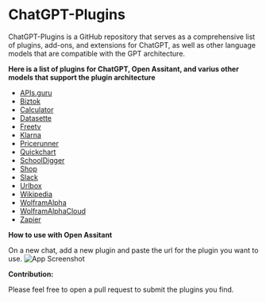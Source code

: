 # ChatGPT-Plugins

ChatGPT-Plugins is a GitHub repository that serves as a comprehensive list of plugins, add-ons, and extensions for ChatGPT, as well as other language models that are compatible with the GPT architecture.

**Here is a list of plugins for ChatGPT, Open Assitant, and varius other models that support the plugin architecture**

- [APIs.guru](https://apis.guru/.well-known/ai-plugin.json)
- [Biztok](https://biztoc.com/.well-known/ai-plugin.json)
- [Calculator](https://chat-calculator-plugin.supportmirage.repl.co/.well-known/ai-plugin.json)
- [Datasette](https://datasette.io/.well-known/ai-plugin.json)
- [Freetv](https://www.freetv-app.com/.well-known/ai-plugin.json)
- [Klarna](https://www.klarna.com/.well-known/ai-plugin.json)
- [Pricerunner](https://www.pricerunner.com/.well-known/ai-plugin.json)
- [Quickchart](https://quickchart.io/.well-known/ai-plugin.json)
- [SchoolDigger](https://www.schooldigger.com/.well-known/ai-plugin.json)
- [Shop](https://server.shop.app/.well-known/ai-plugin.json)
- [Slack](https://slack.com/.well-known/ai-plugin.json)
- [Urlbox](https://www.urlbox.io/.well-known/ai-plugin.json)
- [Wikipedia](https://oasst-plugins.dumbserg.al:2083/plugins/wikipedia-plugin.json)
- [WolframAlpha](https://www.wolframalpha.com/.well-known/ai-plugin.json)
- [WolframAlphaCloud](https://www.wolframcloud.com/.well-known/ai-plugin.json)
- [Zapier](https://zapier.com/.well-known/ai-plugin.json)

**How to use with Open Assitant**

On a new chat, add a new plugin and paste the url for the plugin you want to use.
![App Screenshot](https://cdn.jsdelivr.net/gh/targed/ChatGPT-Plugins@main/OA-Plugins.png)

**Contribution:**

Please feel free to open a pull request to submit the plugins you find.
